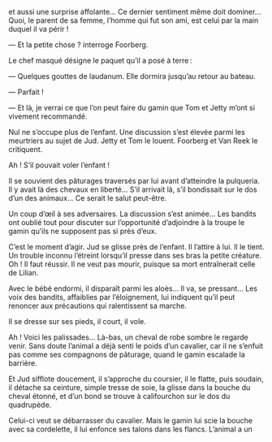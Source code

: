 et aussi une surprise affolante… Ce dernier sentiment même doit dominer… Quoi, le parent de sa femme, l’homme qui fut son ami, est celui par la main duquel il va périr !

— Et la petite chose ? interroge Foorberg.

Le chef masqué désigne le paquet qu’il a posé à terre :

— Quelques gouttes de laudanum. Elle dormira jusqu’au retour au bateau.

— Parfait !

— Et là, je verrai ce que l’on peut faire du gamin que Tom et Jetty m’ont
si vivement recommandé.

Nul ne s’occupe plus de l’enfant. Une discussion s’est élevée parmi les
meurtriers au sujet de Jud. Jetty et Tom le louent. Foorberg et Van Reek le
critiquent.

Ah ! S’il pouvait voler l’enfant !

Il se souvient des pâturages traversés par lui avant d’atteindre la pulqueria. Il y avait là des chevaux en liberté… S’il arrivait là, s’il bondissait sur le dos d’un des animaux… Ce serait le salut peut-être.

Un coup d’œil à ses adversaires. La discussion s’est animée… Les bandits
ont oublié tout pour discuter sur l’opportunité d’adjoindre à la troupe le
gamin qu’ils ne supposent pas si près d’eux.

C’est le moment d’agir. Jud se glisse près de l’enfant. Il l’attire à lui. Il le tient. Un trouble inconnu l’étreint lorsqu’il presse dans ses bras la petite créature. Oh ! Il faut réussir. Il ne veut pas mourir, puisque sa mort entraînerait celle de Lilian.

Avec le bébé endormi, il disparaît parmi les aloès… Il va, se pressant…
Les voix des bandits, affaiblies par l’éloignement, lui indiquent qu’il peut
renoncer aux précautions qui ralentissent sa marche.

Il se dresse sur ses pieds, il court, il vole.

Ah ! Voici les palissades… Là-bas, un cheval de robe sombre le regarde
venir. Sans doute l’animal a déjà senti le poids d’un cavalier, car il ne s’enfuit pas comme ses compagnons de pâturage, quand le gamin escalade la
barrière.

Et Jud sifflote doucement, il s’approche du coursier, il le flatte, puis
soudain, il détache sa ceinture, simple tresse de soie, la glisse dans la
bouche du cheval étonné, et d’un bond se trouve à califourchon sur le dos du
quadrupède.

Celui-ci veut se débarrasser du cavalier. Mais le gamin lui scie la bouche
avec sa cordelette, il lui enfonce ses talons dans les flancs. L’animal a un
